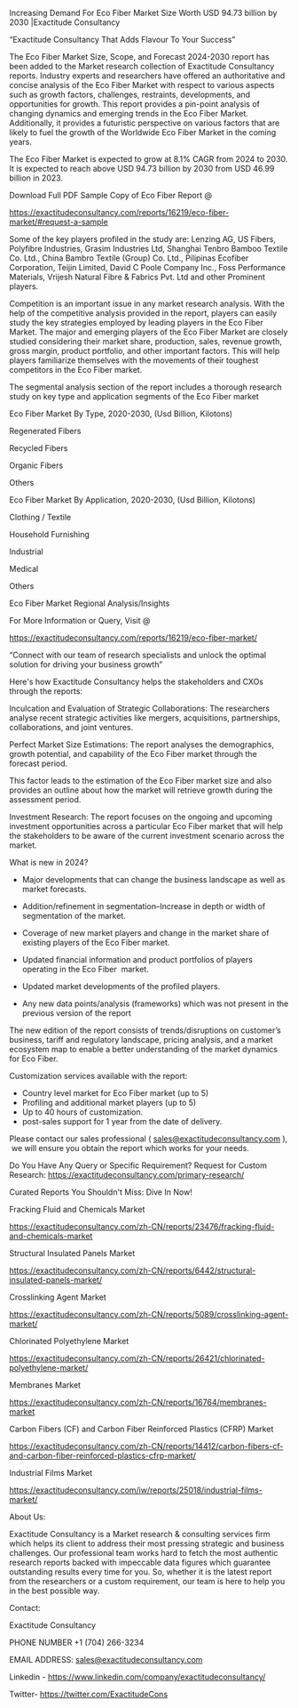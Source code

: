 Increasing Demand For Eco Fiber Market Size Worth USD 94.73 billion by 2030 |Exactitude Consultancy

“Exactitude Consultancy That Adds Flavour To Your Success”

The Eco Fiber Market Size, Scope, and Forecast 2024-2030 report has been added to the Market research collection of Exactitude Consultancy reports. Industry experts and researchers have offered an authoritative and concise analysis of the Eco Fiber Market with respect to various aspects such as growth factors, challenges, restraints, developments, and opportunities for growth. This report provides a pin-point analysis of changing dynamics and emerging trends in the Eco Fiber Market. Additionally, it provides a futuristic perspective on various factors that are likely to fuel the growth of the Worldwide Eco Fiber Market in the coming years.

The Eco Fiber Market is expected to grow at 8.1% CAGR from 2024 to 2030. It is expected to reach above USD 94.73 billion by 2030 from USD 46.99 billion in 2023.

Download Full PDF Sample Copy of Eco Fiber Report @

https://exactitudeconsultancy.com/reports/16219/eco-fiber-market/#request-a-sample

Some of the key players profiled in the study are: Lenzing AG, US Fibers, Polyfibre Industries, Grasim Industries Ltd, Shanghai Tenbro Bamboo Textile Co. Ltd., China Bambro Textile (Group) Co. Ltd., Pilipinas Ecofiber Corporation, Teijin Limited, David C Poole Company Inc., Foss Performance Materials, Vrijesh Natural Fibre & Fabrics Pvt. Ltd and other Prominent players.

Competition is an important issue in any market research analysis. With the help of the competitive analysis provided in the report, players can easily study the key strategies employed by leading players in the Eco Fiber Market. The major and emerging players of the Eco Fiber Market are closely studied considering their market share, production, sales, revenue growth, gross margin, product portfolio, and other important factors. This will help players familiarize themselves with the movements of their toughest competitors in the Eco Fiber market.

The segmental analysis section of the report includes a thorough research study on key type and application segments of the Eco Fiber market

Eco Fiber Market By Type, 2020-2030, (Usd Billion, Kilotons)

Regenerated Fibers

Recycled Fibers

Organic Fibers

Others

Eco Fiber Market By Application, 2020-2030, (Usd Billion, Kilotons)

Clothing / Textile

Household Furnishing

Industrial

Medical

Others

Eco Fiber Market Regional Analysis/Insights

For More Information or Query, Visit @

https://exactitudeconsultancy.com/reports/16219/eco-fiber-market/

“Connect with our team of research specialists and unlock the optimal solution for driving your business growth”

Here's how Exactitude Consultancy helps the stakeholders and CXOs through the reports:

Inculcation and Evaluation of Strategic Collaborations: The researchers analyse recent strategic activities like mergers, acquisitions, partnerships, collaborations, and joint ventures.

Perfect Market Size Estimations: The report analyses the demographics, growth potential, and capability of the Eco Fiber market through the forecast period.

This factor leads to the estimation of the Eco Fiber market size and also provides an outline about how the market will retrieve growth during the assessment period.

Investment Research: The report focuses on the ongoing and upcoming investment opportunities across a particular Eco Fiber market that will help the stakeholders to be aware of the current investment scenario across the market.

What is new in 2024?

- Major developments that can change the business landscape as well as market forecasts.

- Addition/refinement in segmentation–Increase in depth or width of segmentation of the market.

- Coverage of new market players and change in the market share of existing players of the Eco Fiber market.

- Updated financial information and product portfolios of players operating in the Eco Fiber  market.

- Updated market developments of the profiled players.

- Any new data points/analysis (frameworks) which was not present in the previous version of the report

The new edition of the report consists of trends/disruptions on customer’s business, tariff and regulatory landscape, pricing analysis, and a market ecosystem map to enable a better understanding of the market dynamics for Eco Fiber.

Customization services available with the report:

- Country level market for Eco Fiber market (up to 5)
- Profiling and additional market players (up to 5)
- Up to 40 hours of customization.
- post-sales support for 1 year from the date of delivery.

Please contact our sales professional ( sales@exactitudeconsultancy.com ),  we will ensure you obtain the report which works for your needs.

Do You Have Any Query or Specific Requirement? Request for Custom Research: https://exactitudeconsultancy.com/primary-research/

Curated Reports You Shouldn't Miss: Dive In Now!

Fracking Fluid and Chemicals Market

https://exactitudeconsultancy.com/zh-CN/reports/23476/fracking-fluid-and-chemicals-market

Structural Insulated Panels Market

https://exactitudeconsultancy.com/zh-CN/reports/6442/structural-insulated-panels-market/

Crosslinking Agent Market

https://exactitudeconsultancy.com/zh-CN/reports/5089/crosslinking-agent-market/

Chlorinated Polyethylene Market

https://exactitudeconsultancy.com/zh-CN/reports/26421/chlorinated-polyethylene-market/

Membranes Market

https://exactitudeconsultancy.com/zh-CN/reports/16764/membranes-market

Carbon Fibers (CF) and Carbon Fiber Reinforced Plastics (CFRP) Market

https://exactitudeconsultancy.com/zh-CN/reports/14412/carbon-fibers-cf-and-carbon-fiber-reinforced-plastics-cfrp-market/

Industrial Films Market

https://exactitudeconsultancy.com/iw/reports/25018/industrial-films-market/

About Us:

Exactitude Consultancy is a Market research & consulting services firm which helps its client to address their most pressing strategic and business challenges. Our professional team works hard to fetch the most authentic research reports backed with impeccable data figures which guarantee outstanding results every time for you. So, whether it is the latest report from the researchers or a custom requirement, our team is here to help you in the best possible way.

Contact:

Exactitude Consultancy

PHONE NUMBER +1 (704) 266-3234

EMAIL ADDRESS: sales@exactitudeconsultancy.com

Linkedin - https://www.linkedin.com/company/exactitudeconsultancy/

Twitter- https://twitter.com/ExactitudeCons


